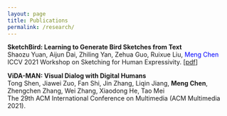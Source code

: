```yaml
---
layout: page
title: Publications
permalink: /research/
---
```


<div>

<p>
<b>SketchBird: Learning to Generate Bird Sketches from Text</b> <br />
Shaozu Yuan, Aijun Dai, Zhiling Yan, Zehua Guo, Ruixue Liu, <font color="blue">Meng Chen</font> <br />
ICCV 2021 Workshop on Sketching for Human Expressivity. [<a href="../papers/ICASSP2021_camera_ready.pdf">pdf</a>]
</p>

<p>
<b>ViDA-MAN: Visual Dialog with Digital Humans</b> <br />
Tong Shen, Jiawei Zuo, Fan Shi, Jin Zhang, Liqin Jiang, <b>Meng Chen</b>, Zhengchen Zhang, Wei Zhang, Xiaodong He, Tao Mei <br />
The 29th ACM International Conference on Multimedia (ACM Multimedia 2021).
</p>

</div>

